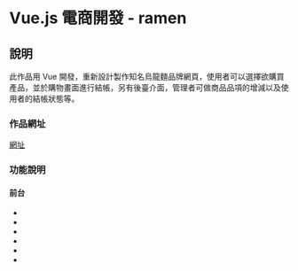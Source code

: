 # Vue.js 電商開發 - ramen

## 說明

此作品用 Vue 開發，重新設計製作知名烏龍麵品牌網頁，使用者可以選擇欲購買產品，並於購物畫面進行結帳，另有後臺介面，管理者可做商品品項的增減以及使用者的結帳狀態等。

### 作品網址

[網址](https://wang11web.github.io/ramen/)


### 功能說明
#### 前台
* 
* 
* 
* 
* 
* 


